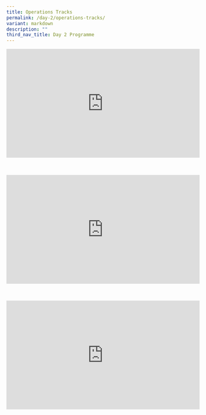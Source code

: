```yaml
---
title: Operations Tracks
permalink: /day-2/operations-tracks/
variant: markdown
description: ""
third_nav_title: Day 2 Programme
---
```

<p></p><div class="video-container">
<iframe width="853" height="315" src="https://www.youtube.com/embed/cdiqTXefqnI?si=duIMqa9m7b13NPWc" frameborder="0" allow="accelerometer; autoplay; encrypted-media; gyroscope; picture-in-picture" allowfullscreen=""></iframe></div><p></p><br>


<p></p><div class="video-container">
<iframe width="853" height="315" src="https://www.youtube.com/embed/V4mRENE9iJI?si=Frpo2zYopfmgrNaH" frameborder="0" allow="accelerometer; autoplay; encrypted-media; gyroscope; picture-in-picture" allowfullscreen=""></iframe></div><p></p><br>


<p></p><div class="video-container">
<iframe width="853" height="315" src="https://www.youtube.com/embed/PILv2fvCQEA?si=t8DZ4opSaLJEJ9S2" frameborder="0" allow="accelerometer; autoplay; encrypted-media; gyroscope; picture-in-picture" allowfullscreen=""></iframe></div><p></p><br>



<style type="text/css"> 
	    .video-container {
      position: relative;
      padding-bottom: 56.25%; /* 16:9 */
      height: 0;
    }
    .video-container iframe {
      position: absolute;
      top: 0;
      left: 0;
      width: 100%;
      height: 100%;
    }
	</style>